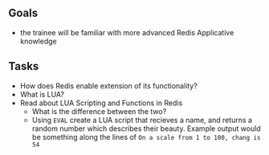 ## Goals
* the trainee will be familiar with more advanced Redis Applicative knowledge

## Tasks
* How does Redis enable extension of its functionality?
* What is LUA?
* Read about LUA Scripting and Functions in Redis
  * What is the difference between the two?
  * Using `EVAL` create a LUA script that recieves a name, and returns a random number which describes their beauty.
    Example output would be something along the lines of `On a scale from 1 to 100, chang is 54`
